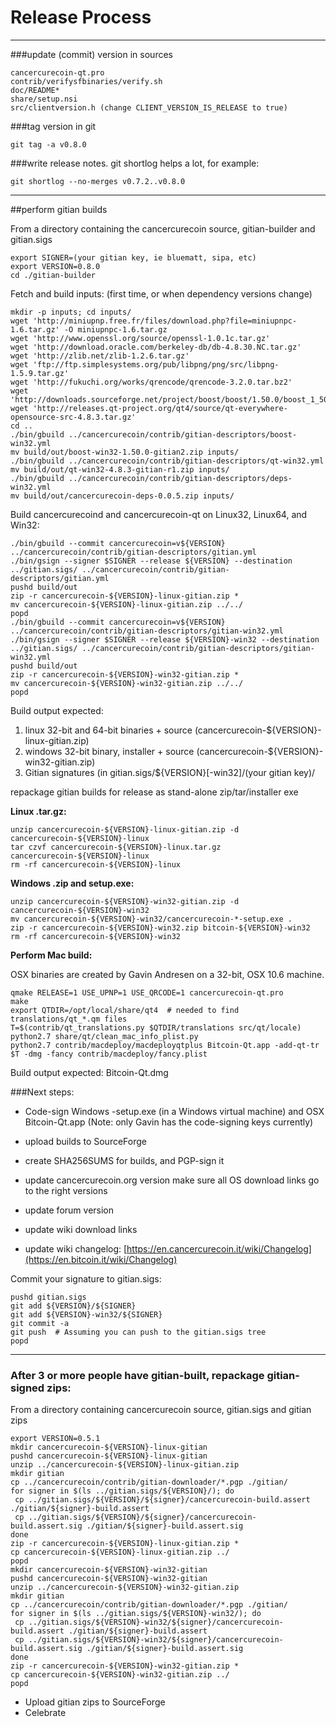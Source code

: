 Release Process
====================

* * *

###update (commit) version in sources


	cancercurecoin-qt.pro
	contrib/verifysfbinaries/verify.sh
	doc/README*
	share/setup.nsi
	src/clientversion.h (change CLIENT_VERSION_IS_RELEASE to true)

###tag version in git

	git tag -a v0.8.0

###write release notes. git shortlog helps a lot, for example:

	git shortlog --no-merges v0.7.2..v0.8.0

* * *

##perform gitian builds

 From a directory containing the cancercurecoin source, gitian-builder and gitian.sigs
  
	export SIGNER=(your gitian key, ie bluematt, sipa, etc)
	export VERSION=0.8.0
	cd ./gitian-builder

 Fetch and build inputs: (first time, or when dependency versions change)

	mkdir -p inputs; cd inputs/
	wget 'http://miniupnp.free.fr/files/download.php?file=miniupnpc-1.6.tar.gz' -O miniupnpc-1.6.tar.gz
	wget 'http://www.openssl.org/source/openssl-1.0.1c.tar.gz'
	wget 'http://download.oracle.com/berkeley-db/db-4.8.30.NC.tar.gz'
	wget 'http://zlib.net/zlib-1.2.6.tar.gz'
	wget 'ftp://ftp.simplesystems.org/pub/libpng/png/src/libpng-1.5.9.tar.gz'
	wget 'http://fukuchi.org/works/qrencode/qrencode-3.2.0.tar.bz2'
	wget 'http://downloads.sourceforge.net/project/boost/boost/1.50.0/boost_1_50_0.tar.bz2'
	wget 'http://releases.qt-project.org/qt4/source/qt-everywhere-opensource-src-4.8.3.tar.gz'
	cd ..
	./bin/gbuild ../cancercurecoin/contrib/gitian-descriptors/boost-win32.yml
	mv build/out/boost-win32-1.50.0-gitian2.zip inputs/
	./bin/gbuild ../cancercurecoin/contrib/gitian-descriptors/qt-win32.yml
	mv build/out/qt-win32-4.8.3-gitian-r1.zip inputs/
	./bin/gbuild ../cancercurecoin/contrib/gitian-descriptors/deps-win32.yml
	mv build/out/cancercurecoin-deps-0.0.5.zip inputs/

 Build cancercurecoind and cancercurecoin-qt on Linux32, Linux64, and Win32:
  
	./bin/gbuild --commit cancercurecoin=v${VERSION} ../cancercurecoin/contrib/gitian-descriptors/gitian.yml
	./bin/gsign --signer $SIGNER --release ${VERSION} --destination ../gitian.sigs/ ../cancercurecoin/contrib/gitian-descriptors/gitian.yml
	pushd build/out
	zip -r cancercurecoin-${VERSION}-linux-gitian.zip *
	mv cancercurecoin-${VERSION}-linux-gitian.zip ../../
	popd
	./bin/gbuild --commit cancercurecoin=v${VERSION} ../cancercurecoin/contrib/gitian-descriptors/gitian-win32.yml
	./bin/gsign --signer $SIGNER --release ${VERSION}-win32 --destination ../gitian.sigs/ ../cancercurecoin/contrib/gitian-descriptors/gitian-win32.yml
	pushd build/out
	zip -r cancercurecoin-${VERSION}-win32-gitian.zip *
	mv cancercurecoin-${VERSION}-win32-gitian.zip ../../
	popd

  Build output expected:

  1. linux 32-bit and 64-bit binaries + source (cancercurecoin-${VERSION}-linux-gitian.zip)
  2. windows 32-bit binary, installer + source (cancercurecoin-${VERSION}-win32-gitian.zip)
  3. Gitian signatures (in gitian.sigs/${VERSION}[-win32]/(your gitian key)/

repackage gitian builds for release as stand-alone zip/tar/installer exe

**Linux .tar.gz:**

	unzip cancercurecoin-${VERSION}-linux-gitian.zip -d cancercurecoin-${VERSION}-linux
	tar czvf cancercurecoin-${VERSION}-linux.tar.gz cancercurecoin-${VERSION}-linux
	rm -rf cancercurecoin-${VERSION}-linux

**Windows .zip and setup.exe:**

	unzip cancercurecoin-${VERSION}-win32-gitian.zip -d cancercurecoin-${VERSION}-win32
	mv cancercurecoin-${VERSION}-win32/cancercurecoin-*-setup.exe .
	zip -r cancercurecoin-${VERSION}-win32.zip bitcoin-${VERSION}-win32
	rm -rf cancercurecoin-${VERSION}-win32

**Perform Mac build:**

  OSX binaries are created by Gavin Andresen on a 32-bit, OSX 10.6 machine.

	qmake RELEASE=1 USE_UPNP=1 USE_QRCODE=1 cancercurecoin-qt.pro
	make
	export QTDIR=/opt/local/share/qt4  # needed to find translations/qt_*.qm files
	T=$(contrib/qt_translations.py $QTDIR/translations src/qt/locale)
	python2.7 share/qt/clean_mac_info_plist.py
	python2.7 contrib/macdeploy/macdeployqtplus Bitcoin-Qt.app -add-qt-tr $T -dmg -fancy contrib/macdeploy/fancy.plist

 Build output expected: Bitcoin-Qt.dmg

###Next steps:

* Code-sign Windows -setup.exe (in a Windows virtual machine) and
  OSX Bitcoin-Qt.app (Note: only Gavin has the code-signing keys currently)

* upload builds to SourceForge

* create SHA256SUMS for builds, and PGP-sign it

* update cancercurecoin.org version
  make sure all OS download links go to the right versions

* update forum version

* update wiki download links

* update wiki changelog: [https://en.cancercurecoin.it/wiki/Changelog](https://en.bitcoin.it/wiki/Changelog)

Commit your signature to gitian.sigs:

	pushd gitian.sigs
	git add ${VERSION}/${SIGNER}
	git add ${VERSION}-win32/${SIGNER}
	git commit -a
	git push  # Assuming you can push to the gitian.sigs tree
	popd

-------------------------------------------------------------------------

### After 3 or more people have gitian-built, repackage gitian-signed zips:

From a directory containing cancercurecoin source, gitian.sigs and gitian zips

	export VERSION=0.5.1
	mkdir cancercurecoin-${VERSION}-linux-gitian
	pushd cancercurecoin-${VERSION}-linux-gitian
	unzip ../cancercurecoin-${VERSION}-linux-gitian.zip
	mkdir gitian
	cp ../cancercurecoin/contrib/gitian-downloader/*.pgp ./gitian/
	for signer in $(ls ../gitian.sigs/${VERSION}/); do
	 cp ../gitian.sigs/${VERSION}/${signer}/cancercurecoin-build.assert ./gitian/${signer}-build.assert
	 cp ../gitian.sigs/${VERSION}/${signer}/cancercurecoin-build.assert.sig ./gitian/${signer}-build.assert.sig
	done
	zip -r cancercurecoin-${VERSION}-linux-gitian.zip *
	cp cancercurecoin-${VERSION}-linux-gitian.zip ../
	popd
	mkdir cancercurecoin-${VERSION}-win32-gitian
	pushd cancercurecoin-${VERSION}-win32-gitian
	unzip ../cancercurecoin-${VERSION}-win32-gitian.zip
	mkdir gitian
	cp ../cancercurecoin/contrib/gitian-downloader/*.pgp ./gitian/
	for signer in $(ls ../gitian.sigs/${VERSION}-win32/); do
	 cp ../gitian.sigs/${VERSION}-win32/${signer}/cancercurecoin-build.assert ./gitian/${signer}-build.assert
	 cp ../gitian.sigs/${VERSION}-win32/${signer}/cancercurecoin-build.assert.sig ./gitian/${signer}-build.assert.sig
	done
	zip -r cancercurecoin-${VERSION}-win32-gitian.zip *
	cp cancercurecoin-${VERSION}-win32-gitian.zip ../
	popd

- Upload gitian zips to SourceForge
- Celebrate 

